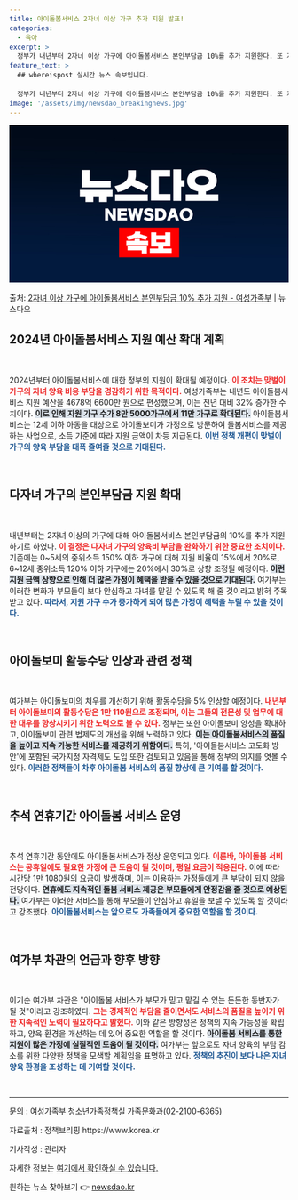 ```yaml
---
title: 아이돌봄서비스 2자녀 이상 가구 추가 지원 발표!
categories:
  - 육아
excerpt: >
  정부가 내년부터 2자녀 이상 가구에 아이돌봄서비스 본인부담금 10%를 추가 지원한다. 또 지원가구는 8만 5…
feature_text: >
  ## whereispost 실시간 뉴스 속보입니다.

  정부가 내년부터 2자녀 이상 가구에 아이돌봄서비스 본인부담금 10%를 추가 지원한다. 또 지원가구는 8만 5…
image: '/assets/img/newsdao_breakingnews.jpg'
---
```


![뉴스다오 속보](/assets/img/newsdao_breakingnews.jpg)

<p>출처: <a href="https://newsdao.kr/1891" rel="dofollow">2자녀 이상 가구에 아이돌봄서비스 본인부담금 10% 추가 지원 - 여성가족부</a> | 뉴스다오</p>

<h2 data-ke-size="size26">2024년 아이돌봄서비스 지원 예산 확대 계획</h2>

<p data-ke-size="size16">&nbsp;</p>
2024년부터 아이돌봄서비스에 대한 정부의 지원이 확대될 예정이다. <b><span style="color: #ee2323;">이 조치는 맞벌이 가구의 자녀 양육 비용 부담을 경감하기 위한 목적이다.</span></b> 여성가족부는 내년도 아이돌봄서비스 지원 예산을 4678억 6600만 원으로 편성했으며, 이는 전년 대비 32% 증가한 수치이다. <b><span style="background-color: #21538527;">이로 인해 지원 가구 수가 8만 5000가구에서 11만 가구로 확대된다.</span></b> 아이돌봄서비스는 12세 이하 아동을 대상으로 아이돌보미가 가정으로 방문하여 돌봄서비스를 제공하는 사업으로, 소득 기준에 따라 지원 금액이 차등 지급된다. <b><span style="color: #1a5490;">이번 정책 개편이 맞벌이 가구의 양육 부담을 대폭 줄여줄 것으로 기대된다.</span></b>

<p data-ke-size="size16">&nbsp;</p>

<h2 data-ke-size="size26">다자녀 가구의 본인부담금 지원 확대</h2>

<p data-ke-size="size16">&nbsp;</p>
내년부터는 2자녀 이상의 가구에 대해 아이돌봄서비스 본인부담금의 10%를 추가 지원하기로 하였다. <b><span style="color: #ee2323;">이 결정은 다자녀 가구의 양육비 부담을 완화하기 위한 중요한 조치이다.</span></b> 기존에는 0~5세의 중위소득 150% 이하 가구에 대해 지원 비율이 15%에서 20%로, 6~12세 중위소득 120% 이하 가구에는 20%에서 30%로 상향 조정될 예정이다. <b><span style="background-color: #21538527;">이런 지원 금액 상향으로 인해 더 많은 가정이 혜택을 받을 수 있을 것으로 기대된다.</span></b> 여가부는 이러한 변화가 부모들이 보다 안심하고 자녀를 맡길 수 있도록 해 줄 것이라고 밝혀 주목받고 있다. <b><span style="color: #1a5490;">따라서, 지원 가구 수가 증가하게 되어 많은 가정이 혜택을 누릴 수 있을 것이다.</span></b>

<p data-ke-size="size16">&nbsp;</p>

<h2 data-ke-size="size26">아이돌보미 활동수당 인상과 관련 정책</h2>

<p data-ke-size="size16">&nbsp;</p>
여가부는 아이돌보미의 처우를 개선하기 위해 활동수당을 5% 인상할 예정이다. <b><span style="color: #ee2323;">내년부터 아이돌보미의 활동수당은 1만 110원으로 조정되며, 이는 그들의 전문성 및 업무에 대한 대우를 향상시키기 위한 노력으로 볼 수 있다.</span></b> 정부는 또한 아이돌보미 양성을 확대하고, 아이돌보미 관련 법제도의 개선을 위해 노력하고 있다. <b><span style="background-color: #21538527;">이는 아이돌봄서비스의 품질을 높이고 지속 가능한 서비스를 제공하기 위함이다.</span></b> 특히, '아이돌봄서비스 고도화 방안'에 포함된 국가지정 자격제도 도입 또한 검토되고 있음을 통해 정부의 의지를 엿볼 수 있다. <b><span style="color: #1a5490;">이러한 정책들이 차후 아이돌봄 서비스의 품질 향상에 큰 기여를 할 것이다.</span></b>

<p data-ke-size="size16">&nbsp;</p>

<h2 data-ke-size="size26">추석 연휴기간 아이돌봄 서비스 운영</h2>

<p data-ke-size="size16">&nbsp;</p>
추석 연휴기간 동안에도 아이돌봄서비스가 정상 운영되고 있다. <b><span style="color: #ee2323;">이른바, 아이돌봄 서비스는 공휴일에도 필요한 가정에 큰 도움이 될 것이며, 평일 요금이 적용된다.</span></b> 이에 따라 시간당 1만 1080원의 요금이 발생하며, 이는 이용하는 가정들에게 큰 부담이 되지 않을 전망이다. <b><span style="background-color: #21538527;">연휴에도 지속적인 돌봄 서비스 제공은 부모들에게 안정감을 줄 것으로 예상된다.</span></b> 여가부는 이러한 서비스를 통해 부모들이 안심하고 휴일을 보낼 수 있도록 할 것이라고 강조했다. <b><span style="color: #1a5490;">아이돌봄서비스는 앞으로도 가족들에게 중요한 역할을 할 것이다.</span></b>

<p data-ke-size="size16">&nbsp;</p>

<h2 data-ke-size="size26">여가부 차관의 언급과 향후 방향</h2>

<p data-ke-size="size16">&nbsp;</p>
이기순 여가부 차관은 "아이돌봄 서비스가 부모가 믿고 맡길 수 있는 든든한 동반자가 될 것"이라고 강조하였다. <b><span style="color: #ee2323;">그는 경제적인 부담을 줄이면서도 서비스의 품질을 높이기 위한 지속적인 노력이 필요하다고 밝혔다.</span></b> 이와 같은 방향성은 정책의 지속 가능성을 확립하고, 양육 환경을 개선하는 데 있어 중요한 역할을 할 것이다. <b><span style="background-color: #21538527;">아이돌봄 서비스를 통한 지원이 많은 가정에 실질적인 도움이 될 것이다.</span></b> 여가부는 앞으로도 자녀 양육의 부담 감소를 위한 다양한 정책을 모색할 계획임을 표명하고 있다. <b><span style="color: #1a5490;">정책의 추진이 보다 나은 자녀 양육 환경을 조성하는 데 기여할 것이다.</span></b>

<p data-ke-size="size16">&nbsp;</p>

<hr/>
<p data-ke-size="size16">문의 : 여성가족부 청소년가족정책실 가족문화과(02-2100-6365)</p>
<p data-ke-size="size16">자료출처 : 정책브리핑 https://www.korea.kr</p>
<p data-ke-size="size16">기사작성 : 관리자</p>
<p data-ke-size="size16">자세한 정보는 <a href="https://newsdao.kr/1891">여기에서 확인하실 수 있습니다.</a></p> 

원하는 뉴스 찾아보기 👉 <a href="https://newsdao.kr" rel="dofollow">newsdao.kr</a>


